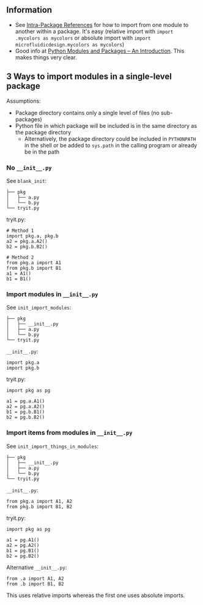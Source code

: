 ## Information

- See [Intra-Package References](https://docs.python.org/3.6/tutorial/modules.html#intra-package-references) for how to import from one module to another within a package. It's easy (relative import with `import .mycolors as mycolors` or absolute import with `import microfluidicdesign.mycolors as mycolors`)
- Good info at [Python Modules and Packages – An Introduction](https://realpython.com/python-modules-packages/). This makes things very clear.

## 3 Ways to import modules in a single-level package

Assumptions:

- Package directory contains only a single level of files (no sub-packages)
- Python file in which package will be included is in the same directory as the package directory
    - Alternatively, the package directory could be included in `PYTHONPATH` in the shell or be added to `sys.path` in the calling program or already be in the path

### No `__init__.py`

See `blank_init`:

    ├── pkg
    │   ├── a.py
    │   └── b.py
    └── tryit.py

tryit.py:

    # Method 1
    import pkg.a, pkg.b
    a2 = pkg.a.A2()
    b2 = pkg.b.B2()
    
    # Method 2
    from pkg.a import A1
    from pkg.b import B1
    a1 = A1()
    b1 = B1()
    


### Import modules in `__init__.py`

See `init_import_modules`:

    ├── pkg
    │   ├── __init__.py
    │   ├── a.py
    │   └── b.py
    └── tryit.py

`__init__.py`:
    
    import pkg.a
    import pkg.b

tryit.py:

    import pkg as pg
    
    a1 = pg.a.A1()
    a2 = pg.a.A2()
    b1 = pg.b.B1()
    b2 = pg.b.B2()


### Import items from modules in `__init__.py`

See `init_import_things_in_modules`:

    ├── pkg
    │   ├── __init__.py
    │   ├── a.py
    │   └── b.py
    └── tryit.py


`__init__.py`:
    
    from pkg.a import A1, A2
    from pkg.b import B1, B2

tryit.py:
        
    import pkg as pg
    
    a1 = pg.A1()
    a2 = pg.A2()
    b1 = pg.B1()
    b2 = pg.B2()

Alternative `__init__.py`:
    
    from .a import A1, A2
    from .b import B1, B2

This uses relative imports whereas the first one uses absolute imports.
